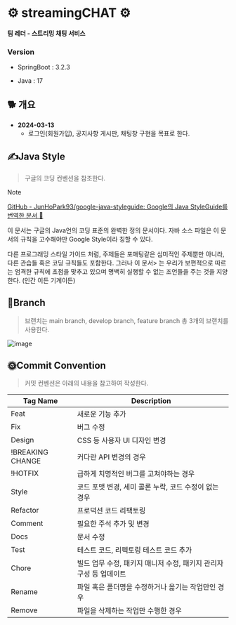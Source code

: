 # ⚙ streamingCHAT ⚙
**팀 레더 - 스트리밍 채팅 서비스**
###  Version
- SpringBoot : 3.2.3

- Java : 17


## 🐕 개요
- **2024-03-13**
  - 로그인(회원가입), 공지사항 게시판, 채팅창 구현을 목표로 한다.


## ✍Java Style

> 구글의 코딩 컨벤션을 참조한다.
> 

> [!Note]
> [GitHub - JunHoPark93/google-java-styleguide: Google의 Java StyleGuide를 번역한 문서 📝](https://github.com/JunHoPark93/google-java-styleguide)
> 
> 이 문서는 구글의 Java언의 코딩 표준의 완벽한 정의 문서이다. 자바 소스 파일은 이 문서의 규칙을 고수해야만 Google Style이라 칭할 수 있다.
> 
> 다른 프로그래밍 스타일 가이드 처럼, 주제들은 포매팅같은 심미적인 주제뿐만 아니라, 다른 관습들 혹은 코딩 규칙들도 포함한다. 그러나 이 문서> 는 우리가 보편적으로 따르는 엄격한 규칙에 초점을 맞추고 있으며 명백히 실행할 수 없는 조언들을 주는 것을 지양한다. (인간 이든 기계이든)


## 🌈Branch
> 브랜치는 main branch, develop branch, feature branch 총 3개의 브랜치를 사용한다.

![image](https://github.com/TeamLadder/streamingCHAT/assets/139758405/d3e4fa6d-80fe-45f5-b447-092695413783)



## 🌞Commit Convention
> 커밋 컨벤션은 아래의 내용을 참고하여 작성한다.
> 

 |Tag Name|Description|
|------|---|
|Feat|새로운 기능 추가|
|Fix|버그 수정|
|Design|CSS 등 사용자 UI 디자인 변경|
|!BREAKING CHANGE|커다란 API 변경의 경우|
|!HOTFIX|급하게 치명적인 버그를 고쳐야하는 경우|
|Style|코드 포맷 변경, 세미 콜론 누락, 코드 수정이 없는 경우|
|Refactor|프로덕션 코드 리팩토링|
|Comment|필요한 주석 추가 및 변경|
|Docs|문서 수정|
|Test|테스트 코드, 리펙토링 테스트 코드 추가|
|Chore|빌드 업무 수정, 패키지 매니저 수정, 패키지 관리자 구성 등 업데이트|
|Rename|파일 혹은 폴더명을 수정하거나 옮기는 작업만인 경우|
|Remove|파일을 삭제하는 작업만 수행한 경우|
